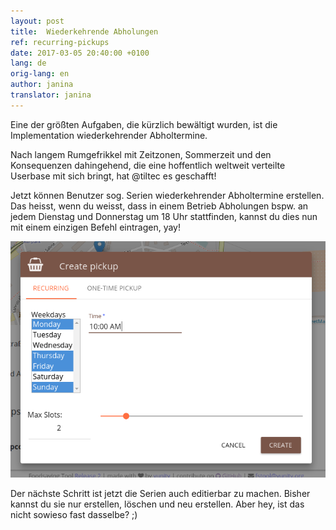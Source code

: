 ```yaml
---
layout: post
title:  Wiederkehrende Abholungen
ref: recurring-pickups
date: 2017-03-05 20:40:00 +0100
lang: de
orig-lang: en
author: janina
translator: janina
---
```


Eine der größten Aufgaben, die kürzlich bewältigt wurden, ist die Implementation
wiederkehrender Abholtermine.

Nach langem Rumgefrikkel mit Zeitzonen, Sommerzeit und den Konsequenzen dahingehend,
die eine hoffentlich weltweit verteilte Userbase mit sich bringt, hat @tiltec es geschafft!

Jetzt können Benutzer sog. Serien wiederkehrender Abholtermine erstellen. Das heisst,
wenn du weisst, dass in einem Betrieb Abholungen bspw. an jedem Dienstag und Donnerstag
um 18 Uhr stattfinden, kannst du dies nun mit einem einzigen Befehl eintragen, yay!

![recurring pickups screenshot](/images/recurring-pickups.png)

Der nächste Schritt ist jetzt die Serien auch editierbar zu machen. Bisher kannst du
sie nur erstellen, löschen und neu erstellen. Aber hey, ist das nicht sowieso fast dasselbe? ;)
